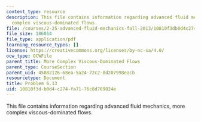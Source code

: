```yaml
---
content_type: resource
description: This file contains information regarding advanced fluid mechanics, more
  complex viscous-dominated flows.
file: /courses/2-25-advanced-fluid-mechanics-fall-2013/10810f3db0d4c274fa7176c8d769024e_MIT2_25F13_Problem6.13.pdf
file_size: 186014
file_type: application/pdf
learning_resource_types: []
license: https://creativecommons.org/licenses/by-nc-sa/4.0/
ocw_type: OCWFile
parent_title: More Complex Viscous-Dominated Flows
parent_type: CourseSection
parent_uid: 45882126-68ea-5a24-72c2-0d207998eacb
resourcetype: Document
title: Problem 6.13
uid: 10810f3d-b0d4-c274-fa71-76c8d769024e
---
```

This file contains information regarding advanced fluid mechanics, more complex viscous-dominated flows.